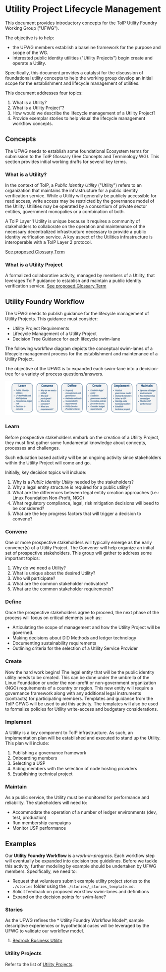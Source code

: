 # Utility Project Lifecycle Management

This document provides introductory concepts for  the ToIP Utility Foundry Working Group ("UFWG").

The objective is to help:

* the UFWG members establish a baseline framework for the purpose and scope of the WG.
* interested public identity utilities ("Utility Projects") begin create and operate a Utility.

Specifically, this document provides a catalyst for the discussion of foundational utility concepts to help the working group develop an initial scope for the establishment and lifecycle management of utilities.

This document addresses four topics:

1. What is a Utility?
0. What is a Utility Project”?
0. How would we describe the lifecycle management of a Utility Project?
0. Provide exemplar stories to help visual the lifecycle management workflow concepts.

## Concepts
The UFWG needs to establish some foundational
Ecosystem terms for submission to the ToIP Glossary (See Concepts and Terminology WG). This section provides initial working drafts for several key terms.

### What is a Utility?
In the context of ToIP, a *Public Identity Utility* ("Utility") refers to an organization that maintains the infrastructure for a public identity verification service. While a Utility will generally be publicly accessible for read access, write access may be restricted by the governance model of the Utility. Utilities may be operated by a consortium of private sector entities, government monopolies or a combination of both.

A ToIP Layer 1 Utility is unique because it requires a community of stakeholders to collaborate on the operation and maintenance of the necessary decentralized infrastructure necessary to provide a public identity verification service. A key aspect of the Utilities infrastructure is interoperable with a  ToIP Layer 2 protocol.

[See proposed Glossary Term](https://github.com/trustoverip/concepts-and-terminology-wg/issues/20.)

### What is a Utility Project
A formalized collaborative activity, managed by members of a Utility, that leverages ToIP guidance to establish and maintain a public identity verification service.  [See proposed Glossary Term](https://github.com/trustoverip/concepts-and-terminology-wg/issues/21.)

## Utility Foundry Workflow
The UFWG needs to publish guidance for the lifecycle management of Utility Projects. This guidance must consider:

* Utility Project Requirements
* Lifecycle Management of a Utility Project
* Decision Tree Guidance for each lifecycle swim-lane

The following workflow diagram depicts the conceptual swim-lanes of a lifecycle management process for the establishment and maintenance of a Utility Project.

The objective of the UFWG is to expanded each swim-lane into a decision-tree for a variety of process questions/answers.

![swimlanes](./img/workflow-swimlanes.png)

### Learn
Before prospective stakeholders embark on the creation of a Utility Project, they must first gather some fundamental knowledge about concepts, processes and challenges.

Such education based activity will be an ongoing activity since stakeholders within the Utility Project will come and go.

Initially, key decision topics will include:

1. Why is a *Public Identity Utility* needed by the stakeholders?
2. Why a legal entity structure is required for a public utility?
3. What are the differences between legal entity creation approaches (i.e.: Linux Foundation Non-Profit, NGO)
4. What regulatory compliance, legal, risk mitigation decisions will beed to be considered?
5. What are the key progress factors that will trigger a decision to convene?

### Convene
One or more prospective stakeholders will typically emerge as the early convener(s) of a Utility Project. The Convener will help organize an initial set of prospective stakeholders. This group will gather to address some important topics:

1. Why do we need a Utility?
2. What is unique about the desired Utility?
3. Who will participate?
4. What are the common stakeholder motivators?
5. What are the common stakeholder requirements?

### Define
Once the prospective stakeholders agree to proceed, the next phase of the process will focus on critical elements such as:

* Articulating the scope of management and how the Utility Project will be governed.
* Making decisions about DID Methods and ledger technology
* Documenting sustainability requirements
* Outlining criteria for the selection of a Utility Service Provider

### Create
Now the hard work begins! The legal entity that will be the public identity utility needs to be created. This can be done under the umbrella of the Linux Foundation or under the non-profit or  non-government organization (NGO) requirements of a country or region. This new entity will require a governance framework along with any additional legal instruments (contracts) for participating members. Templates and guidance from the ToIP GFWG will be used to aid this activity. The templates will also be used to formalize policies for Utility write-access and budgetary considerations.

### Implement
A Utility is a key component to ToIP infrastructure. As such, an implementation plan will be established and executed to stand up the Utility. This plan will include:

1. Publishing a governance framework
2. Onboarding members
3. Selecting a USP
4. Aiding members with the selection of node hosting providers
5. Establishing technical project

### Maintain
As a public service, the Utility must be monitored for performance and reliability. The stakeholders will need to:

* Accommodate the operation of a number of ledger environments (dev, test, production)
* Run membership campaigns
* Monitor USP performance

## Examples
Our **Utility Foundry Workflow** is a *work-in-progress*. Each workflow step will eventually be expanded into decision tree guidelines. Before we tackle this activity,  further modeling by example should be undertaken by UFWG members. Specifically, we need to:

* Request that volunteers submit example utility  project stories to the ```./stories``` folder using the ```./stories/_stories_template.md```.
* Solicit feedback on proposed workflow swim-lanes and definitions
* Expand on the decision points for swim-lane?

### Stories
As the UFWG refines the * Utility Foundry Workflow Model*, sample descriptive experiences or hypothetical cases will be leveraged by the UFWG to validate our workflow model.

1. [Bedrock Business Utility](./stories/bbu.md)

### Utility Projects
Refer to the list of [Utility Projects](../UTILITY_LIST.md).
